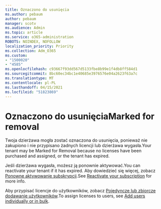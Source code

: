 ```yaml
---
title: Oznaczono do usunięcia
ms.author: pebaum
author: pebaum
manager: scotv
ms.audience: Admin
ms.topic: article
ms.service: o365-administration
ROBOTS: NOINDEX, NOFOLLOW
localization_priority: Priority
ms.collection: Adm_O365
ms.custom:
- "1500020"
- "4585"
ms.openlocfilehash: c93667f93dd567d5133fbe8b99e1f4db8ff584d1
ms.sourcegitcommit: 8bc60ec34bc1e40685e3976576e04a2623f63a7c
ms.translationtype: MT
ms.contentlocale: pl-PL
ms.lasthandoff: 04/15/2021
ms.locfileid: "51823869"
---
```

# <a name="marked-for-removal"></a><span data-ttu-id="82f0b-102">Oznaczono do usunięcia</span><span class="sxs-lookup"><span data-stu-id="82f0b-102">Marked for removal</span></span>

<span data-ttu-id="82f0b-103">Twoja dzierżawa mogła zostać oznaczona do usunięcia, ponieważ nie zakupiono i nie przypisano żadnych licencji lub dzierżawa wygasła.</span><span class="sxs-lookup"><span data-stu-id="82f0b-103">Your tenant may be Marked for Removal because no licenses have been purchased and assigned, or the tenant has expired.</span></span> 

<span data-ttu-id="82f0b-104">Jeśli dzierżawa wygasła, możesz ją ponownie aktywować.</span><span class="sxs-lookup"><span data-stu-id="82f0b-104">You can reactivate your tenant if it has expired.</span></span> <span data-ttu-id="82f0b-105">Aby dowiedzieć się więcej, zobacz [Ponowne aktywowanie subskrypcji](https://docs.microsoft.com/microsoft-365/commerce/subscriptions/reactivate-your-subscription?view=o365-worldwide).</span><span class="sxs-lookup"><span data-stu-id="82f0b-105">See [Reactivate your subscription](https://docs.microsoft.com/microsoft-365/commerce/subscriptions/reactivate-your-subscription?view=o365-worldwide) for more info.</span></span>

<span data-ttu-id="82f0b-106">Aby przypisać licencje do użytkowników, zobacz [Pojedyncze lub zbiorcze dodawanie użytkowników](https://support.office.com/article/Assign-or-remove-licenses-for-Office-365-for-business-997596b5-4173-4627-b915-36abac6786dc).</span><span class="sxs-lookup"><span data-stu-id="82f0b-106">To assign licenses to users, see [Add users individually or in bulk](https://support.office.com/article/Assign-or-remove-licenses-for-Office-365-for-business-997596b5-4173-4627-b915-36abac6786dc).</span></span>
